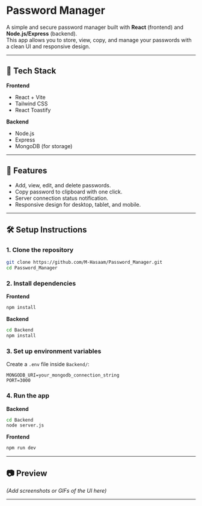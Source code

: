 # **Password Manager**

A simple and secure password manager built with **React** (frontend) and **Node.js/Express** (backend).  
This app allows you to store, view, copy, and manage your passwords with a clean UI and responsive design.

---

## 🚀 **Tech Stack**
**Frontend**
- React + Vite
- Tailwind CSS
- React Toastify

**Backend**
- Node.js
- Express
- MongoDB (for storage)

---

## 📂 **Features**
- Add, view, edit, and delete passwords.
- Copy password to clipboard with one click.
- Server connection status notification.
- Responsive design for desktop, tablet, and mobile.

---

## 🛠 **Setup Instructions**
### **1. Clone the repository**
```bash
git clone https://github.com/M-Hasaam/Password_Manager.git
cd Password_Manager
```

### **2. Install dependencies**
**Frontend**
```bash
npm install
```
**Backend**
```bash
cd Backend
npm install
```

### **3. Set up environment variables**
Create a `.env` file inside `Backend/`:
```env
MONGODB_URI=your_mongodb_connection_string
PORT=3000
```

### **4. Run the app**
**Backend**
```bash
cd Backend
node server.js
```
**Frontend**
```bash
npm run dev
```

---

## 📷 **Preview**
*(Add screenshots or GIFs of the UI here)*

---
